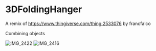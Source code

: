 # 3DFoldingHanger
A remix of https://www.thingiverse.com/thing:2533076 by francfalco 

Combining objects


![IMG_2422](https://user-images.githubusercontent.com/75366433/107604473-361b6e80-6c6b-11eb-984a-665fdecf0dc1.jpg)
![IMG_2416](https://user-images.githubusercontent.com/75366433/107604476-37e53200-6c6b-11eb-87fc-fe8460754b31.jpg)
